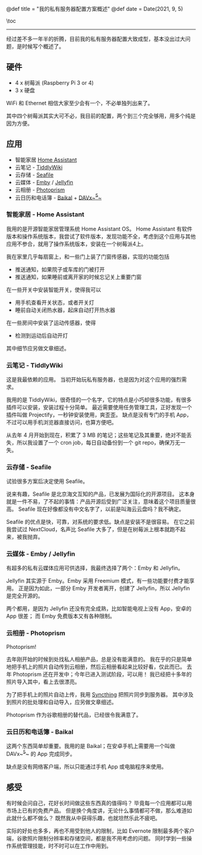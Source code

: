 @def title = "我的私有服务器配置方案概述"
@def date = Date(2021, 9, 5)


\toc

---


经过差不多一年半的折腾，目前我的私有服务器配置大致成型，基本没出过大问题，是时候写个概述了。

## 硬件

- 4 x 树莓派 (Raspberry Pi 3 or 4) 
- 3 x 硬盘

WiFi 和 Ethernet 相信大家至少会有一个，不必单独列出来了。

其中四个树莓派其实大可不必，我目前的配置，两个到三个完全够用，用多个纯是因为方便。

## 应用

- 智能家居 [Home Assistant](https://www.home-assistant.io/)
- 云笔记 - [TiddlyWiki](https://tiddlywiki.com/)
- 云存储 - [Seafile](https://www.seafile.com)
- 云媒体 - [Emby](https://emby.media/) / [Jellyfin](https://jellyfin.org/)
- 云相册 - [Photoprism](https://photoprism.app/)
- 云日历和电话簿 - [Baikal](https://github.com/sabre-io/Baikal/) + [DAVx~~~<sup>5</sup>~~~](https://www.davx5.com/)

### 智能家居 - Home Assistant

我用的是开源智能家居管理系统 Home Assistant OS。
Home Assistant 有软件版本和操作系统版本，我尝试了软件版本，发现功能不全，考虑到这个应用与其他应用不参合，就用了操作系统版本，安装在一个树莓派4上。

我在家里几乎每扇窗上，和一些门上装了门窗传感器，实现的功能包括

- 推送通知，如果院子或车库的门被打开
- 推送通知，如果睡前或离开家的时候忘记关上重要门窗

在一些开关中安装智能开关，使得我可以

- 用手机查看开关状态，或者开关灯
- 睡前自动关闭热水器，起床自动打开热水器

在一些房间中安装了运动传感器，使得

- 检测到运动后自动开灯

其中细节应另做文章细述。


### 云笔记 - TiddlyWiki

这是我最依赖的应用。
当初开始玩私有服务器，也是因为对这个应用的强烈需求。

我用的是 TiddlyWiki，很奇怪的一个名字，它的特点是小巧却很多功能，有很多插件可以安装，安装过程十分简单。
最近需要使用任务管理工具，正好发现一个插件叫做 Projectify，一秒钟安装使用，爽歪歪。
缺点是没有专门的手机 App，不过可以用手机浏览器直接访问，也算方便吧。

从去年 4 月开始到现在，积累了 3 MB 的笔记；这些笔记及其重要，绝对不能丢失，所以我设置了一个 cron job，每日自动备份到一个 git repo，确保万无一失。



### 云存储 - Seafile

试验很多方案后决定使用 Seafile。

说来有趣，Seafile 是北京海文互知的产品，已发展为国际化的开源项目。
这本身就是一件不易，了不起的事情：产品开源后受到广泛关注，意味着这个项目质量很高。
Seafile 现在好像都没有中文名字了，以前是叫海云云盘吗？我不确定。

Seafile 的优点是快，可靠，对系统的要求低。缺点是安装不是很容易。
在它之前我尝试过 NextCloud，名声比 Seafile 大多了，但是在树莓派上根本就跑不起来，被我抛弃。

### 云媒体 - Emby / Jellyfin

有超多的私有云媒体应用可供选择，我最终选择了两个：Emby 和 Jellyfin。

Jellyfin 其实源于 Emby。Emby 采用 Freemium 模式，有一些功能要付费才能享用。
正是因为如此，一部分 Emby 开发者离开，创建了 Jellyfin，所以 Jellyfin 是完全开源的。

两个都用，是因为 Jellyfin 还没有完全成熟，比如智能电视上没有 App，安卓的 App 很差；
而 Emby 免费版本又有各种限制。

### 云相册 - Photoprism

Photoprism!

去年刚开始的时候到处找私人相册产品，总是没有能满意的。
我在乎的只是简单地把手机上的照片自动传到云相册，然后云相册看起来比较好看，仅此而已。
去年 Photoprism 还在开发中；今年已进入测试阶段，可以用！
我已经把十多年的照片导入其中，看上去很漂亮。

为了把手机上的照片自动上传，我用 [Syncthing](https://syncthing.net/) 把照片同步到服务器。
其中涉及到照片的批处理和自动导入，应另做文章细述。

Photoprism 作为谷歌相册的替代品，已经很令我满意了。

### 云日历和电话簿 - Baikal

这两个东西简单却重要。我用的是 Baikal；在安卓手机上需要用一个叫做 DAVx~~~<sup>5</sup>~~~ 的 App 完成同步。

缺点是没有网络客户端，所以只能通过手机 App 或电脑程序来使用。

## 感受

有时候会问自己，花好长时间做这些东西真的值得吗？
毕竟每一个应用都可以用市场上已有的免费产品。
但是换个角度讲，无论什么事情都可不做，那么难道如此就什么都不做么？
既然我从中获得乐趣，也就坦然乐此不疲吧。

实际的好处也多多，再也不用受到他人的限制，比如 Evernote 限制最多两个客户端，谷歌照片限制分辨率和存储空间，都是我不用考虑的问题。
同时学到一些操作系统管理技能，时不时可以在工作中用到。